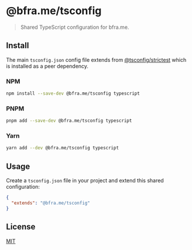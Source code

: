 # @bfra.me/tsconfig

> Shared TypeScript configuration for bfra.me.

## Install

The main `tsconfig.json` config file extends from [@tsconfig/strictest](https://npmjs.com/package/@tsconfig/strictest) which is installed as a peer dependency.

### NPM

```sh
npm install --save-dev @bfra.me/tsconfig typescript
```

### PNPM

```sh
pnpm add --save-dev @bfra.me/tsconfig typescript
```

### Yarn

```sh
yarn add --dev @bfra.me/tsconfig typescript
```

## Usage

Create a `tsconfig.json` file in your project and extend this shared configuration:

```json
{
  "extends": "@bfra.me/tsconfig"
}
```

## License

[MIT](../../LICENSE.md)
